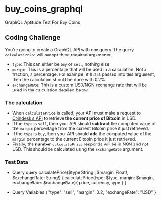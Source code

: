 # buy_coins_graphql
GraphQL Aptitude Test For Buy Coins
## Coding Challenge

You're going to create a GraphQL API with one query. The query `calculatePrice` will accept three required arguments:

- `type`: This can either be `buy` or `sell`, nothing else.
- `margin`: This is a percentage that will be used in a calculation. Not a fraction, a percentage. For example, if `0.2` is passed into this argument, then the calculation should be done with 0.2%.
- `exchangeRate`: This is a custom USD/NGN exchange rate that will be used in the calculation detailed below.

### The calculation

- When `calculatePrice` is called, your API must make a request to [Coindesk's API](https://www.coindesk.com/api) to retrieve **the current price of Bitcoin** in USD.
- If the `type` is `sell`, then your API should **subtract** the computed value of the `margin` percentage from the current Bitcoin price it just retrieved.
- If the `type` is `buy`, then your API should **add** the computed value of the `margin` percentage to the current Bitcoin price it just retrieved.
- Finally, the **number** `calculatePrice` responds will be in NGN and not USD. This should be calculated using the `exchangeRate` argument.


### Test Data

- Query
  query calculatePrice($type:String!, $margin: Float!, $exchangeRate: String!) {
    calculatePrice(type: $type, margin: $margin, exchangeRate: $exchangeRate){
      price,
      currency,
      type
    }
  }

- Query Variables 
  {
    "type": "sell",
    "margin": 0.2,
    "exchangeRate": "USD"
  }
